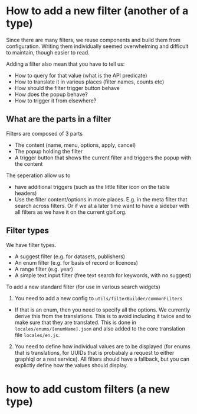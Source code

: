 # How to add a new filter (another of a type)
Since there are many filters, we reuse components and build them from configuration.
Writing them individually seemed overwhelming and difficult to maintain, though easier to read.

Adding a filter also mean that you have to tell us:
* How to query for that value (what is the API predicate)
* How to translate it in various places (filter names, counts etc)
* How should the filter trigger button behave
* How does the popup behave?
* How to trigger it from elsewhere?

## What are the parts in a filter
Filters are composed of 3 parts
* The content (name, menu, options, apply, cancel)
* The popup holding the filter
* A trigger button that shows the current filter and triggers the popup with the content

The seperation allow us to 
* have additional triggers (such as the little filter icon on the table headers)
* Use the filter content/options in more places. E.g. in the meta filter that search across filters. Or if we at a later time want to have a sidebar with all filters as we have it on the current gbif.org.

## Filter types
We have filter types. 
* A suggest filter (e.g. for datasets, publishers)
* An enum filter (e.g. for basis of record or licences)
* A range filter (e.g. year)
* A simple text input filter (free text search for keywords, with no suggest)

To add a new standard filter (for use in various search widgets)
1. You need to add a new config to `utils/filterBuilder/commonFilters`
* If that is an enum, then you need to specify all the options. We currently derive this from the translations. This is to avoid including it twice and to make sure that they are translated. This is done in `locales/enums/[enumName].json` and also added to the core translation file `locales/en.js`. 
2. You need to define how individual values are to be displayed (for enums that is translations, for UUIDs that is probabaly a request to either graphlql or a rest service). All filters should have a fallback, but you can explictly define how the values should display.

# how to add custom filters (a new type)